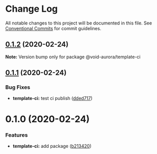 # Change Log

All notable changes to this project will be documented in this file.
See [Conventional Commits](https://conventionalcommits.org) for commit guidelines.

## [0.1.2](https://github.com/void-aurora/toolkit/compare/@void-aurora/template-ci@0.1.1...@void-aurora/template-ci@0.1.2) (2020-02-24)

**Note:** Version bump only for package @void-aurora/template-ci

## [0.1.1](https://github.com/void-aurora/toolkit/compare/@void-aurora/template-ci@0.1.0...@void-aurora/template-ci@0.1.1) (2020-02-24)

### Bug Fixes

- **template-ci:** test ci publish ([dded717](https://github.com/void-aurora/toolkit/commit/dded717eb3897bdb4b621c574246a8e2825466a9))

# 0.1.0 (2020-02-24)

### Features

- **template-ci:** add package ([b213420](https://github.com/void-aurora/toolkit/commit/b213420d9ce403a6c25069b7834ee992c6c48cab))

